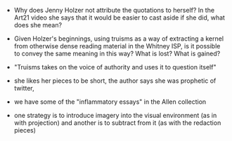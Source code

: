 + Why does Jenny Holzer not attribute the quotations to herself? In the Art21 video she says that it would be easier to cast aside if she did, what does she mean?

+ Given Holzer's beginnings, using truisms as a way of extracting a kernel from otherwise dense reading material in the Whitney ISP, is it possible to convey the same meaning in this way? What is lost? What is gained?

+ "Truisms takes on the voice of authority and uses it to question itself"

+ she likes her pieces to be short, the author says she was prophetic of twitter, 

+ we have some of the "inflammatory essays" in the Allen collection

+ one strategy is to introduce imagery into the visual environment (as in with projection) and another is to subtract from it (as with the redaction pieces)
